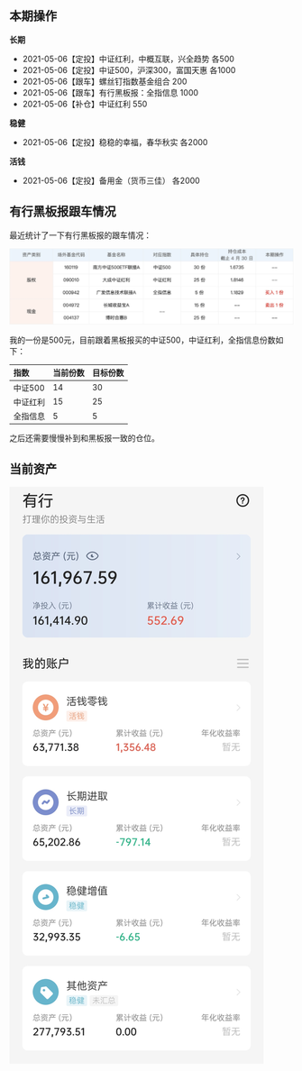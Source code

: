 ## 本期操作

**长期**
- 2021-05-06【定投】中证红利，中概互联，兴全趋势 各500
- 2021-05-06【定投】中证500，沪深300，富国天惠 各1000
- 2021-05-06【跟车】螺丝钉指数基金组合 200
- 2021-05-06【跟车】有行黑板报：全指信息 1000
- 2021-05-06【补仓】中证红利 550

**稳健**
- 2021-05-06【定投】稳稳的幸福，春华秋实 各2000

**活钱**
- 2021-05-06【定投】备用金（货币三佳） 各2000

## 有行黑板报跟车情况

最近统计了一下有行黑板报的跟车情况：

![黑板报](images/2021-05-08-黑板报.png)

我的一份是500元，目前跟着黑板报买的中证500，中证红利，全指信息份数如下：

| 指数 | 当前份数 | 目标份数 |
| :--- | :--- | :--- |
| 中证500 | 14 | 30 |
| 中证红利 | 15 | 25 |
| 全指信息 | 5 | 5 |

之后还需要慢慢补到和黑板报一致的仓位。

## 当前资产

![2021-05-08](images/2021-05-08.jpg)